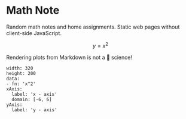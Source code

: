 # Math Note

Random math notes and home assignments. Static web pages without client-side JavaScript.

```math
y = x^2
```

Rendering plots from Markdown is not a :rocket: science!

```function-plot
width: 320
height: 200
data:
- fn: 'x^2'
xAxis:
  label: 'x - axis'
  domain: [-6, 6]
yAxis:
  label: 'y - axis'
```
